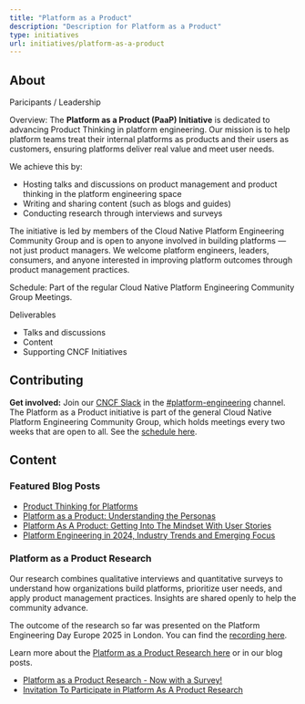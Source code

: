 ```yaml
---
title: "Platform as a Product"
description: "Description for Platform as a Product"
type: initiatives
url: initiatives/platform-as-a-product
---
```



## About

Paricipants / Leadership
<TBD>

Overview: 
The **Platform as a Product (PaaP) Initiative** is dedicated to advancing Product Thinking in platform engineering. Our mission is to help platform teams treat their internal platforms as products and their users as customers, ensuring platforms deliver real value and meet user needs.

We achieve this by:
- Hosting talks and discussions on product management and product thinking in the platform engineering space
- Writing and sharing content (such as blogs and guides)
- Conducting research through interviews and surveys

The initiative is led by members of the Cloud Native Platform Engineering Community Group and is open to anyone involved in building platforms — not just product managers. We welcome platform engineers, leaders, consumers, and anyone interested in improving platform outcomes through product management practices.

Schedule: 
Part of the regular Cloud Native Platform Engineering Community Group Meetings.

Deliverables
- Talks and discussions 
- Content
- Supporting CNCF Initiatives

## Contributing

**Get involved:** Join our [CNCF Slack](https://communityinviter.com/apps/cloud-native/cncf) in the [#platform-engineering](https://cloud-native.slack.com/archives/C020RHD43BP) channel. The Platform as a Product initiative is part of the general Cloud Native Platform Engineering Community Group, which holds meetings every two weeks that are open to all. See the [schedule here](../_index.md).

## Content

### Featured Blog Posts
- [Product Thinking for Platforms](../../blog/product-thinking-for-platforms.md)
- [Platform as a Product: Understanding the Personas](../../blog/2025-01-paap-personas/)
- [Platform As A Product: Getting Into The Mindset With User Stories](../../blog/2024-10-30-paap-mindset-user-stories/)
- [Platform Engineering in 2024, Industry Trends and Emerging Focus](../../blog/2024-06-20-platform-engineering-pp/)

### Platform as a Product Research
Our research combines qualitative interviews and quantitative surveys to understand how organizations build platforms, prioritize user needs, and apply product management practices. Insights are shared openly to help the community advance.

The outcome of the research so far was presented on the Platform Engineering Day Europe 2025 in London. You can find the [recording here](https://www.youtube.com/watch?v=DoiaHfl9Y7Y). 

Learn more about the [Platform as a Product Research here](./../../platform-as-a-product/) or in our blog posts.
- [Platform as a Product Research - Now with a Survey!](../../blog/announce-paap-survey/)
- [Invitation To Participate in Platform As A Product Research](../../blog/announce-paap-research/)
